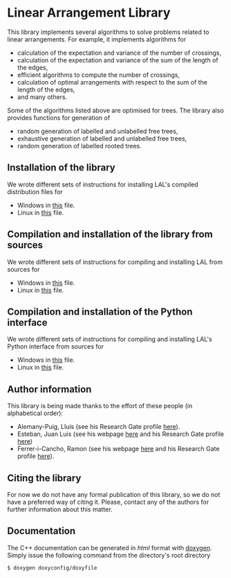 # Linear Arrangement Library

This library implements several algorithms to solve problems related to linear arrangements. For example, it implements algorithms for

- calculation of the expectation and variance of the number of crossings,
- calculation of the expectation and variance of the sum of the length of the edges,
- efficient algorithms to compute the number of crossings,
- calculation of optimal arrangements with respect to the sum of the length of the edges,
- and many others.

Some of the algorithms listed above are optimised for trees. The library also provides functions for generation of

- random generation of labelled and unlabelled free trees,
- exhaustive generation of labelled and unlabelled free trees,
- random generation of labelled rooted trees.

## Installation of the library

We wrote different sets of instructions for installing LAL's compiled distribution files for

- Windows in [this](https://github.com/lluisalemanypuig/linear-arrangement-library/blob/master/instructions/installation-library-windows.md) file.
- Linux in [this](https://github.com/lluisalemanypuig/linear-arrangement-library/blob/master/instructions/installation-library-linux.md) file.

## Compilation and installation of the library from sources

We wrote different sets of instructions for compiling and installing LAL from sources for

- Windows in [this](https://github.com/lluisalemanypuig/linear-arrangement-library/blob/master/instructions/compilation-library-windows.md) file.
- Linux in [this](https://github.com/lluisalemanypuig/linear-arrangement-library/blob/master/instructions/compilation-library-linux.md) file.

## Compilation and installation of the Python interface

We wrote different sets of instructions for compiling and installing LAL's Python interface from sources for

- Windows in [this](https://github.com/lluisalemanypuig/linear-arrangement-library/blob/master/instructions/compilation-interface-windows.md) file.
- Linux in [this](https://github.com/lluisalemanypuig/linear-arrangement-library/blob/master/instructions/compilation-interface-linux.md) file.

## Author information

This library is being made thanks to the effort of these people (in alphabetical order):

- Alemany-Puig, Lluís (see his Research Gate profile [here](https://www.researchgate.net/profile/Lluis_Alemany-Puig)).
- Esteban, Juan Luis (see his webpage [here](https://www.cs.upc.edu/~esteban/) and his Research Gate profile [here](https://www.researchgate.net/profile/Juan_Esteban13))
- Ferrer-i-Cancho, Ramon (see his webpage [here](https://www.cs.upc.edu/~rferrericancho/) and his Research Gate profile [here](https://www.cs.upc.edu/~rferrericancho/)).

## Citing the library

For now we do not have any formal publication of this library, so we do not have a preferred way of citing it. Please, contact any of the authors for further information about this matter.

## Documentation

The C++ documentation can be generated in _html_ format with [doxygen](http://doxygen.nl/). Simply issue the following command from the directory's root directory

	$ doxygen doxyconfig/doxyfile
